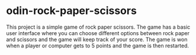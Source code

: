 # odin-rock-paper-scissors

This project is a simple game of rock paper scissors. The game has a basic user interface where you can choose different options between rock paper and scissors and the game will keep track of your score. The game is won when a player or computer gets to 5 points and the game is then restarted.